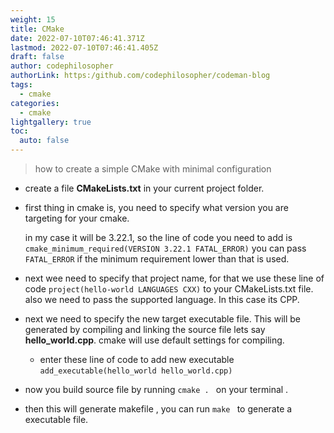```yaml
---
weight: 15
title: CMake
date: 2022-07-10T07:46:41.371Z
lastmod: 2022-07-10T07:46:41.405Z
draft: false
author: codephilosopher
authorLink: https:/github.com/codephilosopher/codeman-blog
tags:
  - cmake
categories:
  - cmake
lightgallery: true
toc:
  auto: false
---
```

> how to create a simple CMake with minimal configuration

* create a file **CMakeLists.txt** in your current project folder.
* first thing in cmake is, you need to specify what version you are targeting for your cmake.

  in my case it will be 3.22.1, so the line of code you need to add is `cmake_minimum_required(VERSION 3.22.1 FATAL_ERROR)` you can pass   `FATAL_ERROR` if the minimum requirement lower than that is used.
* next wee need to specify that project name, for that we use these line of code `project(hello-world LANGUAGES CXX)` to your CMakeLists.txt file. also we need to pass the supported language. In this case its CPP.
* next we need to specify the new target executable file. This will be generated by compiling and linking the source file lets say **hello_world.cpp**. cmake will use default settings for compiling. 

  * enter these line of code to add new executable `add_executable(hello_world hello_world.cpp) ` 
* now you build source file by running `cmake . ` on your terminal . 
* then this will generate makefile , you can run `make ` to generate a executable file.